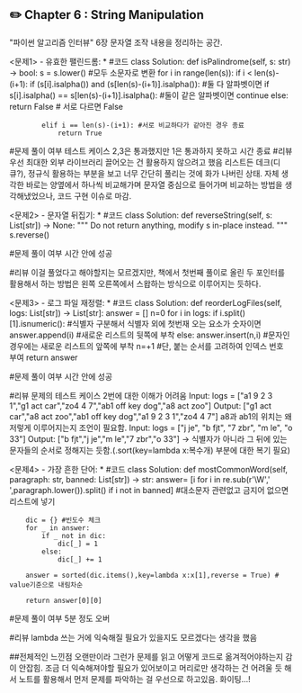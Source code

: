 ## **✏️ Chapter 6 : String Manipulation**
"파이썬 알고리즘 인터뷰" 6장 문자열 조작 내용을 정리하는 공간.  
 
<문제1> - 유효한 팰린드롬: *
#코드
class Solution:
    def isPalindrome(self, s: str) -> bool:
        s = s.lower() #모두 소문자로 변환
        for i in range(len(s)):
            if i < len(s)-(i+1):
                if (s[i].isalpha()) and (s[len(s)-(i+1)].isalpha()):  #둘 다 알파벳이면 
                    if s[i].isalpha() == s[len(s)-(i+1)].isalpha(): #둘이 같은 알파벳이면
                        continue
                    else:
                        return False # 서로 다르면 False

            elif i == len(s)-(i+1): #서로 비교하다가 같아진 경우 종료
                return True 

#문제 풀이 여부
테스트 케이스 2,3은 통과했지만 1은 통과하지 못하고 시간 종료
#리뷰
우선 최대한 외부 라이브러리 끌어오는 건 활용하지 않으려고 했음
리스트든 데크(디큐?), 정규식 활용하는 부분을 보고 너무 간단히 풀리는 것에 화가 나버린 상태.
자체 생각한 바로는 양옆에서 하나씩 비교해가며 문자열 중심으로 들어가며 비교하는 방법을 생각해냈었으나, 코드 구현 이슈로 마감. 

<문제2> - 문자열 뒤집기: *
#코드
class Solution:
    def reverseString(self, s: List[str]) -> None:
        """
        Do not return anything, modify s in-place instead.
        """
        s.reverse()

#문제 풀이 여부
시간 안에 성공

#리뷰
이걸 풀었다고 해야할지는 모르겠지만, 
책에서 첫번째 풀이로 올린 두 포인터를 활용해서 하는 방법은 왼쪽 오른쪽에서 스왑하는 방식으로 이루어지는 듯하다.

<문제3> - 로그 파일 재정렬: *
#코드
class Solution:
    def reorderLogFiles(self, logs: List[str]) -> List[str]:
        answer = []
        n=0
        for i in logs:
            if i.split()[1].isnumeric(): #식별자 구분해서 식별자 외에 첫번재 오는 요소가 숫자이면
                answer.append(i) #새로운 리스트의 뒷쪽에 부착
            else:
                answer.insert(n,i) #문자인 경우에는 새로운 리스트의 앞쪽에 부착
                n=+1 #단, 붙는 순서를 고려하여 인덱스 번호 부여
        return answer

#문제 풀이 여부
시간 안에 성공

#리뷰
문제의 테스트 케이스 2번에 대한 이해가 어려움
Input: logs = ["a1 9 2 3 1","g1 act car","zo4 4 7","ab1 off key dog","a8 act zoo"]
Output: ["g1 act car","a8 act zoo","ab1 off key dog","a1 9 2 3 1","zo4 4 7"]
a8과 ab1의 위치는 왜 저렇게 이루어지는지 조언이 필요함.
Input: logs = ["j je", "b fjt", "7 zbr", "m le", "o 33"]
Output: ["b fjt","j je","m le","7 zbr","o 33"]
-> 식별자가 아니라 그 뒤에 있는 문자들의 순서로 정해지는 듯함.(.sort(key=lambda x:복수개) 부분에 대한 복기 필요)

<문제4> - 가장 흔한 단어: *
#코드
class Solution:
    def mostCommonWord(self, paragraph: str, banned: List[str]) -> str:
        answer= [i for i in re.sub(r'\W',' ',paragraph.lower()).split() if i not in banned] 
        #대소문자 관련없고 금지어 없으면 리스트에 넣기
        
        dic = {} #빈도수 체크
        for _ in answer:
            if _ not in dic:
                dic[_] = 1
            else:
                dic[_] += 1

        answer = sorted(dic.items(),key=lambda x:x[1],reverse = True) # value기준으로 내림차순

        return answer[0][0]

#문제 풀이 여부
5분 정도 오버

#리뷰
lambda 쓰는 거에 익숙해질 필요가 있을지도 모르겠다는 생각을 했음



##전체적인 느낀점
오랜만이라 그런가 문제를 읽고 어떻게 코드로 옮겨적어야하는지 감이 안잡힘. 조금 더 익숙해져야할 필요가 있어보이고
머리로만 생각하는 건 어려울 듯 해서 노트를 활용해서 먼저 문제를 파악하는 걸 우선으로 하고있음. 화이팅...!

